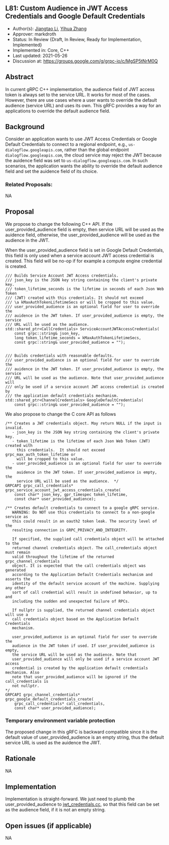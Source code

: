 L81: Custom Audience in JWT Access Credentials and Google Default Credentials
----
* Author(s): [Jiangtao Li](https://github.com/jiangtaoli2016), [Yihua Zhang](https://github.com/yihuazhang)
* Approver: markdroth
* Status: In Review {Draft, In Review, Ready for Implementation, Implemented}
* Implemented in: Core, C++
* Last updated: 2021-05-26
* Discussion at: https://groups.google.com/g/grpc-io/c/MgSP5tNrM0Q

## Abstract

In current gRPC C++ implementation, the audience field of JWT access token is
always set to the service URL. It works for most of the cases. However, there
are use cases where a user wants to override the default audience (service URL)
and uses its own. This gRFC provides a way for an applications to override
the default audience field.

## Background

Consider an application wants to use JWT Access Credentials or Google Default
Credentials to connect to a regional endpoint, e.g., 
`us-dialogflow.googleapis.com`, rather than the global endpoint 
`dialogflow.googleapis.com`, the cloud service may reject the JWT because the
auidence field was set to `us-dialogflow.googleapis.com`. In such scenarios,
the application wants the ability to override the default audience field and
set the auidence field of its choice.

### Related Proposals: 

NA

## Proposal

We propose to change the following C++ API. If the user_provided_audience
field is empty, then service URL will be used as the auidence field, otherwise,
the user_provided_audience will be used as the audience in the JWT.

When the user_provided_audience field is set in Google Default Credentials,
this field is only used when a service account JWT access credential is
created. This field will be no-op if for example a compute engine credential
is created.

```
/// Builds Service Account JWT Access credentials.
/// json_key is the JSON key string containing the client's private key.
/// token_lifetime_seconds is the lifetime in seconds of each Json Web Token
/// (JWT) created with this credentials. It should not exceed
/// \a kMaxAuthTokenLifetimeSecs or will be cropped to this value.
/// user_provided_audience is an optional field for user to override the
/// auidence in the JWT token. If user_provided_audience is empty, the service
/// URL will be used as the audience.
std::shared_ptr<CallCredentials> ServiceAccountJWTAccessCredentials(
    const grpc::string& json_key,
    long token_lifetime_seconds = kMaxAuthTokenLifetimeSecs,
    const grpc::string& user_provided_audience = "");


/// Builds credentials with reasonable defaults.
/// user_provided_audience is an optional field for user to override the
/// auidence in the JWT token. If user_provided_audience is empty, the service
/// URL will be used as the audience. Note that user_provided_audience will
/// only be used if a service account JWT access credential is created by
/// the application default credentials mechanism.
std::shared_ptr<ChannelCredentials> GoogleDefaultCredentials(
    const grpc::string& user_provided_audience = "");
```

We also propose to change the C core API as follows

```
/** Creates a JWT credentials object. May return NULL if the input is invalid.
   - json_key is the JSON key string containing the client's private key.
   - token_lifetime is the lifetime of each Json Web Token (JWT) created with
     this credentials.  It should not exceed grpc_max_auth_token_lifetime or
     will be cropped to this value.
   - user_provided_audience is an optional field for user to override the
     auidence in the JWT token. If user_provided_audience is empty, the
     service URL will be used as the audience.  */
GRPCAPI grpc_call_credentials*
grpc_service_account_jwt_access_credentials_create(
    const char* json_key, gpr_timespec token_lifetime,
    const char* user_provided_audience);

/** Creates default credentials to connect to a google gRPC service.
   WARNING: Do NOT use this credentials to connect to a non-google service as
   this could result in an oauth2 token leak. The security level of the
   resulting connection is GRPC_PRIVACY_AND_INTEGRITY.

   If specified, the supplied call credentials object will be attached to the
   returned channel credentials object. The call_credentials object must remain
   valid throughout the lifetime of the returned grpc_channel_credentials
   object. It is expected that the call credentials object was generated
   according to the Application Default Credentials mechanism and asserts the
   identity of the default service account of the machine. Supplying any other
   sort of call credential will result in undefined behavior, up to and
   including the sudden and unexpected failure of RPCs.

   If nullptr is supplied, the returned channel credentials object will use a
   call credentials object based on the Application Default Credentials
   mechanism.

   user_provided_audience is an optional field for user to override the
   audience in the JWT token if used. If user_provided_audience is empty,
   the service URL will be used as the audience. Note that 
   user_provided_audience will only be used if a service account JWT access
   credential is created by the application default credentials mechanism. Also
   note that user_provided_audience will be ignored if the call_credentials is
   not nullptr.
*/
GRPCAPI grpc_channel_credentials* grpc_google_default_credentials_create(
    grpc_call_credentials* call_credentials,
    const char* user_provided_audience);
```

### Temporary environment variable protection

The proposed change in this gRFC is backward compatible since it is the default
value of user_provided_audience is an empty string, thus the default service
URL is used as the auidence the JWT.

## Rationale

NA

## Implementation

Implementation is straight-forward. We just need to plumb the
user_provided_audience to [jwt_credentials.cc](https://github.com/grpc/grpc/blob/master/src/core/lib/security/credentials/jwt/jwt_credentials.cc), 
so that this field can be set as the audience field, if it is not an empty
string.

## Open issues (if applicable)

NA
